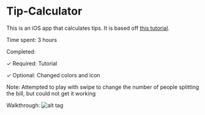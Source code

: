 # Tip-Calculator
This is an iOS app that calculates tips.  It is based off [this tutorial](https://vimeo.com/102084767).  

Time spent: 3 hours

Completed:

  ✓ Required: Tutorial
  
  ✓ Optional: Changed colors and icon
  
Note:
  Attempted to play with swipe to change the number of people splitting the bill, but could not get it working
  
Walkthrough:
![alt tag](http://url/to/TipCalculator.gif)
  
